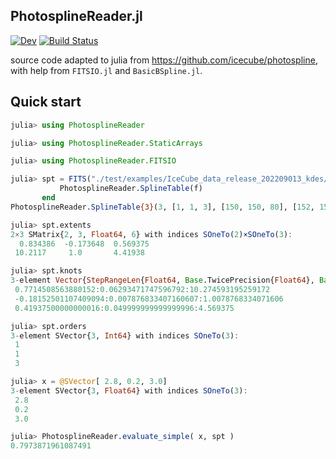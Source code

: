 ## PhotosplineReader.jl

[![Dev](https://img.shields.io/badge/docs-dev-blue.svg)](https://kcarloni.github.io/PhotosplineReader.jl/dev)
[![Build Status](https://github.com/kcarloni/PhotosplineReader.jl/workflows/CI/badge.svg)](https://github.com/kcarloni/PhotosplineReader.jl/actions)

source code adapted to julia from https://github.com/icecube/photospline, with help from `FITSIO.jl` and `BasicBSpline.jl`.

## Quick start
```julia
julia> using PhotosplineReader

julia> using PhotosplineReader.StaticArrays

julia> using PhotosplineReader.FITSIO

julia> spt = FITS("./test/examples/IceCube_data_release_202209013_kdes/E_dec_photospline_v006_3D.fits") do f
           PhotosplineReader.SplineTable(f)
       end
PhotosplineReader.SplineTable{3}(3, [1, 1, 3], [150, 150, 80], [152, 152, 84], [0.8343855738639832 -0.17364817766693033 0.569375; 10.211658477783203 1.0 4.4193750000000005], Float32[0.0 0.0 … 0.0 0.0; 0.0 0.0 … 0.0 0.0; … ; 0.0 0.0 … 0.0 0.0; 0.0 0.0 … 0.0 0.0;;; 0.0 0.0 … 0.0 0.0; 0.0 0.0 … 0.0 0.0; … ; 0.0 0.0 … 0.0 0.0; 0.0 0.0 … 0.0 0.0;;; 0.0 0.0 … 0.0 0.0; 0.0 0.0 … 0.0 0.0; … ; 0.0 0.0 … 0.0 0.0; 0.0 0.0 … 0.0 0.0;;; … ;;; 0.0 0.0 … 0.0 0.0; 0.0 0.0 … 0.0 0.0; … ; 0.0 0.0 … 0.0 0.0; 0.0 0.0 … 0.0 0.0;;; 0.0 0.0 … 0.0 0.0; 0.0 0.0 … 0.0 0.0; … ; 0.0 0.0 … 0.0 0.0; 0.0 0.0 … 0.0 0.0;;; 0.0 0.0 … 0.0 0.0; 0.0 0.0 … 0.0 0.0; … ; 0.0 0.0 … 0.0 0.0; 0.0 0.0 … 0.0 0.0], sStepRangeLen{Float64, Base.TwicePrecision{Float64}, Base.TwicePrecision{Float64}, Int64}[0.7714508563880152:0.06293471747596792:10.274593195259172, -0.18152501107409094:0.007876833407160607:1.0078768334071606, 0.41937500000000016:0.049999999999999996:4.569375])

julia> spt.extents
2×3 SMatrix{2, 3, Float64, 6} with indices SOneTo(2)×SOneTo(3):
  0.834386  -0.173648  0.569375
 10.2117     1.0       4.41938

julia> spt.knots
3-element Vector{StepRangeLen{Float64, Base.TwicePrecision{Float64}, Base.TwicePrecision{Float64}, Int64}}:
 0.7714508563880152:0.06293471747596792:10.274593195259172
 -0.18152501107409094:0.007876833407160607:1.0078768334071606
 0.41937500000000016:0.049999999999999996:4.569375

julia> spt.orders
3-element SVector{3, Int64} with indices SOneTo(3):
 1
 1
 3

julia> x = @SVector[ 2.8, 0.2, 3.0]
3-element SVector{3, Float64} with indices SOneTo(3):
 2.8
 0.2
 3.0

julia> PhotosplineReader.evaluate_simple( x, spt )
0.7973871961087491
```
